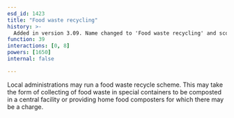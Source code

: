 ```yaml
---
esd_id: 1423
title: "Food waste recycling"
history: >-
  Added in version 3.09. Name changed to 'Food waste recycling' and scope notes updated in version 4.00.
function: 39
interactions: [0, 8]
powers: [1650]
internal: false

---
```


Local administrations may run a food waste recycle scheme.  This may take the form of collecting of food waste in special containers to be composted in a central facility or providing home food composters for which there may be a charge.

